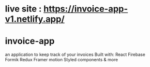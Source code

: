 # live site : https://invoice-app-v1.netlify.app/
# invoice-app
an application to keep track of your invoices
Built with:
React
Firebase
Formik 
Redux
Framer motion
Styled components & more
